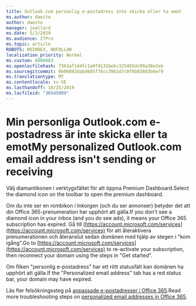 ```yaml
---
title: Outlook.com personlig e-postadress inte skicka eller ta emot
ms.author: daeite
author: daeite
manager: joallard
ms.date: 5/2/2019
ms.audience: ITPro
ms.topic: article
ROBOTS: NOINDEX, NOFOLLOW
localization_priority: Normal
ms.custom: 8000083
ms.openlocfilehash: 7363af1d4fc1a0f4131bebc325485dc99a30e2eb
ms.sourcegitcommit: 0b06093dabd685f76cc39b1d7c0f8b03883b6e79
ms.translationtype: MT
ms.contentlocale: sv-SE
ms.lasthandoff: 10/25/2019
ms.locfileid: "36545889"
---
```

# <a name="my-personalized-outlookcom-email-address-isnt-sending-or-receiving"></a><span data-ttu-id="e9c22-102">Min personliga Outlook.com e-postadress är inte skicka eller ta emot</span><span class="sxs-lookup"><span data-stu-id="e9c22-102">My personalized Outlook.com email address isn't sending or receiving</span></span>

<span data-ttu-id="e9c22-103">Välj diamantikonen i verktygsfältet för att öppna Premium Dashboard.</span><span class="sxs-lookup"><span data-stu-id="e9c22-103">Select the diamond icon on the toolbar to open the premium dashboard.</span></span>

<span data-ttu-id="e9c22-104">Om du inte ser en rombikon i Inkorgen (och du ser annonser) betyder det att din Office 365-prenumeration har upphört att gälla.</span><span class="sxs-lookup"><span data-stu-id="e9c22-104">If you don't see a diamond icon in your inbox (and you do see ads), it means your Office 365 subscription has expired.</span></span> <span data-ttu-id="e9c22-105">Gå till [https://account.microsoft.com/services](https://account.microsoft.com/services) för att återaktivera prenumerationen och återanslut sedan domänen med hjälp av stegen i "kom igång".</span><span class="sxs-lookup"><span data-stu-id="e9c22-105">Go to [https://account.microsoft.com/services](https://account.microsoft.com/services) to re-activate your subscription, then reconnect your domain using the steps in "Get started".</span></span>

<span data-ttu-id="e9c22-106">Om fliken "personlig e-postadress" har ett rött statusfält kan domänen ha upphört att gälla.</span><span class="sxs-lookup"><span data-stu-id="e9c22-106">If the "Personalized email address" tab has a red status bar, your domain may have expired.</span></span>

<span data-ttu-id="e9c22-107">Läs fler felsökningssteg på [anpassade e-postadresser i Office 365](https://support.office.com/article/75416a58-b225-4c02-8c07-8979403b427b?wt.mc_id=Office_Outlook_com_Alchemy).</span><span class="sxs-lookup"><span data-stu-id="e9c22-107">Read more troubleshooting steps on [personalized email addresses in Office 365](https://support.office.com/article/75416a58-b225-4c02-8c07-8979403b427b?wt.mc_id=Office_Outlook_com_Alchemy).</span></span>